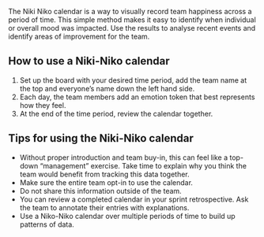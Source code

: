 The Niki Niko calendar is a way to visually record team happiness across a period of time. This simple method makes it easy to identify when individual or overall mood was impacted. Use the results to analyse recent events and identify areas of improvement for the team.

How to use a Niki-Niko calendar
-------------------------------

1.  Set up the board with your desired time period, add the team name at the top and everyone’s name down the left hand side.
2.  Each day, the team members add an emotion token that best represents how they feel.
3.  At the end of the time period, review the calendar together.

Tips for using the Niki-Niko calendar
-------------------------------------

*   Without proper introduction and team buy-in, this can feel like a top-down “management” exercise. Take time to explain why you think the team would benefit from tracking this data together.
*   Make sure the entire team opt-in to use the calendar.
*   Do not share this information outside of the team.
*   You can review a completed calendar in your sprint retrospective. Ask the team to annotate their entries with explanations.
*   Use a Niko-Niko calendar over multiple periods of time to build up patterns of data.